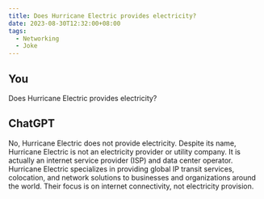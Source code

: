 ```yaml
---
title: Does Hurricane Electric provides electricity?
date: 2023-08-30T12:32:00+08:00
tags:
  - Networking
  - Joke
---
```

## You
Does Hurricane Electric provides electricity?

## ChatGPT
No, Hurricane Electric does not provide electricity. Despite its name, Hurricane Electric is not an electricity provider or utility company. It is actually an internet service provider (ISP) and data center operator. Hurricane Electric specializes in providing global IP transit services, colocation, and network solutions to businesses and organizations around the world. Their focus is on internet connectivity, not electricity provision.